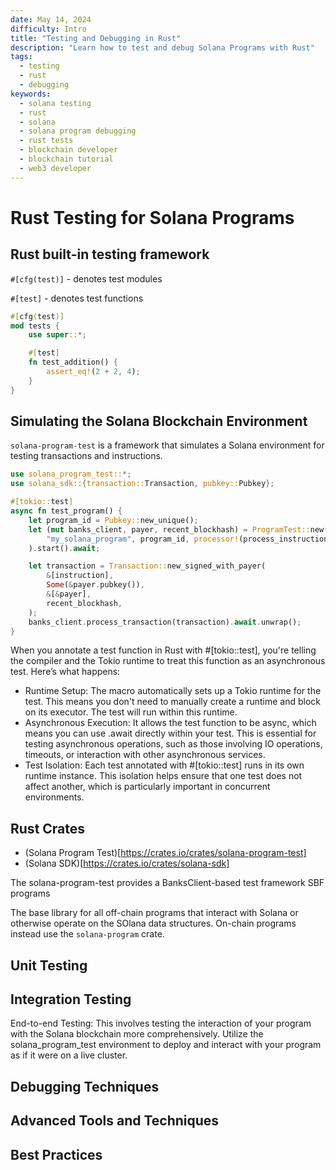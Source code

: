 ```yaml
---
date: May 14, 2024
difficulty: Intro
title: "Testing and Debugging in Rust"
description: "Learn how to test and debug Solana Programs with Rust"
tags:
  - testing
  - rust
  - debugging
keywords:
  - solana testing
  - rust
  - solana
  - solana program debugging
  - rust tests
  - blockchain developer
  - blockchain tutorial
  - web3 developer
---
```


# Rust Testing for Solana Programs

## Rust built-in testing framework

`#[cfg(test)]` - denotes test modules

`#[test]` - denotes test functions

```rust
#[cfg(test)]
mod tests {
    use super::*;

    #[test]
    fn test_addition() {
        assert_eq!(2 + 2, 4);
    }
}
```

## Simulating the Solana Blockchain Environment

`solana-program-test` is a framework that simulates a Solana environment for
testing transactions and instructions.

```rust
use solana_program_test::*;
use solana_sdk::{transaction::Transaction, pubkey::Pubkey};

#[tokio::test]
async fn test_program() {
    let program_id = Pubkey::new_unique();
    let (mut banks_client, payer, recent_blockhash) = ProgramTest::new(
        "my_solana_program", program_id, processor!(process_instruction)
    ).start().await;

    let transaction = Transaction::new_signed_with_payer(
        &[instruction],
        Some(&payer.pubkey()),
        &[&payer],
        recent_blockhash,
    );
    banks_client.process_transaction(transaction).await.unwrap();
}
```

When you annotate a test function in Rust with #[tokio::test], you're telling
the compiler and the Tokio runtime to treat this function as an asynchronous
test. Here’s what happens:

- Runtime Setup: The macro automatically sets up a Tokio runtime for the test.
  This means you don't need to manually create a runtime and block on its
  executor. The test will run within this runtime.
- Asynchronous Execution: It allows the test function to be async, which means
  you can use .await directly within your test. This is essential for testing
  asynchronous operations, such as those involving IO operations, timeouts, or
  interaction with other asynchronous services.
- Test Isolation: Each test annotated with #[tokio::test] runs in its own
  runtime instance. This isolation helps ensure that one test does not affect
  another, which is particularly important in concurrent environments.

## Rust Crates

- (Solana Program Test)[https://crates.io/crates/solana-program-test]
- (Solana SDK)[https://crates.io/crates/solana-sdk]

The solana-program-test provides a BanksClient-based test framework SBF programs

The base library for all off-chain programs that interact with Solana or
otherwise operate on the SOlana data structures. On-chain programs instead use
the `solana-program` crate.

## Unit Testing

## Integration Testing
End-to-end Testing: This involves testing the interaction of your program with the Solana blockchain more comprehensively. Utilize the solana_program_test environment to deploy and interact with your program as if it were on a live cluster.

## Debugging Techniques

## Advanced Tools and Techniques

## Best Practices
